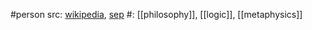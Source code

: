 #person 
src: [wikipedia](https://en.wikipedia.org/wiki/Rudolf_Carnap), [sep](https://plato.stanford.edu/entries/carnap/) 
#: [[philosophy]], [[logic]], [[metaphysics]] 
